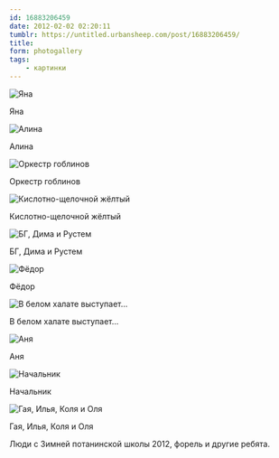 ```yaml
---
id: 16883206459
date: 2012-02-02 02:20:11
tumblr: https://untitled.urbansheep.com/post/16883206459/
title:
form: photogallery
tags:
    - картинки
---
```


<div class="gallery-wrapper">

![Яна](@/assets/media/16883206459_1.jpg)

<figcaption>Яна</figcaption>

![Алина](@/assets/media/16883206459_2.jpg)

<figcaption>Алина</figcaption>

![Оркестр гоблинов](@/assets/media/16883206459_3.jpg)

<figcaption>Оркестр гоблинов</figcaption>

![Кислотно-щелочной жёлтый](@/assets/media/16883206459_4.jpg)

<figcaption>Кислотно-щелочной жёлтый</figcaption>

![БГ, Дима и Рустем](@/assets/media/16883206459_5.jpg)

<figcaption>БГ, Дима и Рустем</figcaption>

![Фёдор](@/assets/media/16883206459_6.jpg)

<figcaption>Фёдор</figcaption>

![В белом халате выступает...](@/assets/media/16883206459_7.jpg)

<figcaption>В белом халате выступает...</figcaption>

![Аня](@/assets/media/16883206459_8.jpg)

<figcaption>Аня</figcaption>

![Начальник](@/assets/media/16883206459_9.jpg)

<figcaption>Начальник</figcaption>

![Гая, Илья, Коля и Оля](@/assets/media/16883206459_10.jpg)

<figcaption>Гая, Илья, Коля и Оля</figcaption>

</div>

<p>Люди с Зимней потанинской школы 2012, форель и другие ребята.</p>
